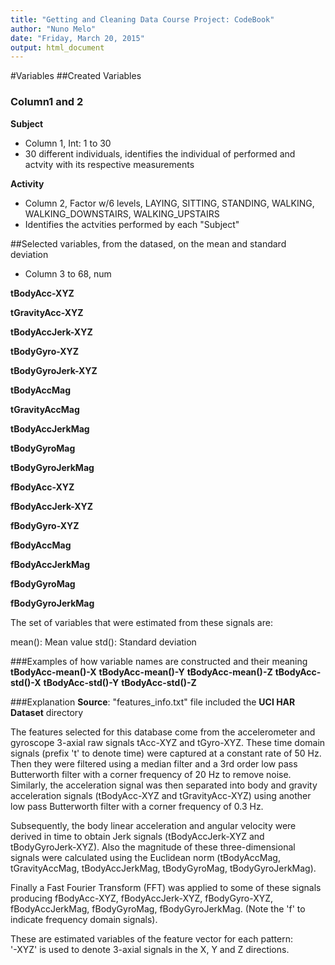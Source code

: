 ```yaml
---
title: "Getting and Cleaning Data Course Project: CodeBook"
author: "Nuno Melo"
date: "Friday, March 20, 2015"
output: html_document
---
```



#Variables
##Created Variables
### Column1 and 2

**Subject**

* Column 1, Int: 1 to 30
* 30 different individuals, identifies the individual of performed and actvity with its respective measurements

**Activity**

* Column 2, Factor w/6 levels, LAYING, SITTING, STANDING, WALKING, WALKING_DOWNSTAIRS, WALKING_UPSTAIRS
* Identifies the actvities performed by each "Subject"

##Selected variables, from the datased, on the mean and standard deviation
* Column 3 to 68, num

**tBodyAcc-XYZ**

**tGravityAcc-XYZ**

**tBodyAccJerk-XYZ**

**tBodyGyro-XYZ**

**tBodyGyroJerk-XYZ**

**tBodyAccMag**

**tGravityAccMag**

**tBodyAccJerkMag**

**tBodyGyroMag**

**tBodyGyroJerkMag**

**fBodyAcc-XYZ**

**fBodyAccJerk-XYZ**

**fBodyGyro-XYZ**

**fBodyAccMag**

**fBodyAccJerkMag**

**fBodyGyroMag**

**fBodyGyroJerkMag**

The set of variables that were estimated from these signals are: 

mean(): Mean value
std(): Standard deviation

###Examples of how variable names are constructed and their meaning
**tBodyAcc-mean()-X**    **tBodyAcc-mean()-Y**       **tBodyAcc-mean()-Z**
**tBodyAcc-std()-X**     **tBodyAcc-std()-Y**        **tBodyAcc-std()-Z**

###Explanation
**Source**: "features_info.txt" file included the **UCI HAR Dataset** directory

The features selected for this database come from the accelerometer and gyroscope 3-axial raw signals tAcc-XYZ and tGyro-XYZ. These time domain signals (prefix 't' to denote time) were captured at a constant rate of 50 Hz. Then they were filtered using a median filter and a 3rd order low pass Butterworth filter with a corner frequency of 20 Hz to remove noise. Similarly, the acceleration signal was then separated into body and gravity acceleration signals (tBodyAcc-XYZ and tGravityAcc-XYZ) using another low pass Butterworth filter with a corner frequency of 0.3 Hz. 

Subsequently, the body linear acceleration and angular velocity were derived in time to obtain Jerk signals (tBodyAccJerk-XYZ and tBodyGyroJerk-XYZ). Also the magnitude of these three-dimensional signals were calculated using the Euclidean norm (tBodyAccMag, tGravityAccMag, tBodyAccJerkMag, tBodyGyroMag, tBodyGyroJerkMag). 

Finally a Fast Fourier Transform (FFT) was applied to some of these signals producing fBodyAcc-XYZ, fBodyAccJerk-XYZ, fBodyGyro-XYZ, fBodyAccJerkMag, fBodyGyroMag, fBodyGyroJerkMag. (Note the 'f' to indicate frequency domain signals). 

These are estimated variables of the feature vector for each pattern:  
'-XYZ' is used to denote 3-axial signals in the X, Y and Z directions.




